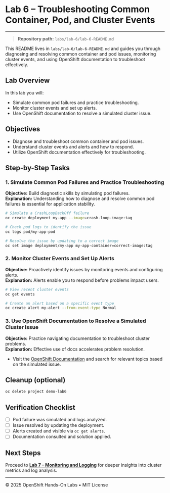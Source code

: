# Lab 6 – Troubleshooting Common Container, Pod, and Cluster Events

---

> **Repository path:** `labs/lab-6/lab-6-README.md`

This README lives in `labs/lab-6/lab-6-README.md` and guides you through diagnosing and resolving common container and pod issues, monitoring cluster events, and using OpenShift documentation to troubleshoot effectively.

## Lab Overview
In this lab you will:
- Simulate common pod failures and practice troubleshooting.
- Monitor cluster events and set up alerts.
- Use OpenShift documentation to resolve a simulated cluster issue.

## Objectives
- Diagnose and troubleshoot common container and pod issues.  
- Understand cluster events and alerts and how to respond.  
- Utilize OpenShift documentation effectively for troubleshooting.

## Step-by-Step Tasks

### 1. Simulate Common Pod Failures and Practice Troubleshooting
**Objective:** Build diagnostic skills by simulating pod failures.  
**Explanation:** Understanding how to diagnose and resolve common pod failures is essential for application stability.
```bash
# Simulate a CrashLoopBackOff failure
oc create deployment my-app --image=crash-loop-image:tag

# Check pod logs to identify the issue
oc logs pod/my-app-pod

# Resolve the issue by updating to a correct image
oc set image deployment/my-app my-app-container=correct-image:tag
```

### 2. Monitor Cluster Events and Set Up Alerts
**Objective:** Proactively identify issues by monitoring events and configuring alerts.  
**Explanation:** Alerts enable you to respond before problems impact users.
```bash
# View recent cluster events
oc get events

# Create an alert based on a specific event type
oc create alert my-alert --from-event-type Normal
```

### 3. Use OpenShift Documentation to Resolve a Simulated Cluster Issue
**Objective:** Practice navigating documentation to troubleshoot cluster problems.  
**Explanation:** Effective use of docs accelerates problem resolution.
- Visit the [OpenShift Documentation](https://docs.openshift.com) and search for relevant topics based on the simulated issue.

## Cleanup (optional)
```bash
oc delete project demo-lab6
```

## Verification Checklist
- [ ] Pod failure was simulated and logs analyzed.  
- [ ] Issue resolved by updating the deployment.  
- [ ] Alerts created and visible via `oc get alerts`.  
- [ ] Documentation consulted and solution applied.

## Next Steps
Proceed to **[Lab 7 – Monitoring and Logging](../lab-7/lab-7-README.md)** for deeper insights into cluster metrics and log analysis.

---
© 2025 OpenShift Hands-On Labs • MIT License
